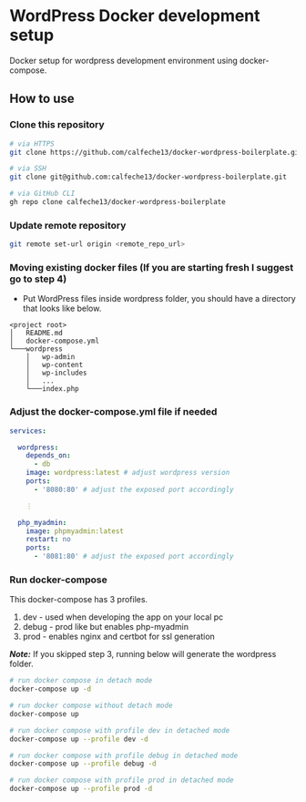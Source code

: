 # WordPress Docker development setup

Docker setup for wordpress development environment using docker-compose.

## How to use

### Clone this repository
```sh
# via HTTPS
git clone https://github.com/calfeche13/docker-wordpress-boilerplate.git

# via SSH
git clone git@github.com:calfeche13/docker-wordpress-boilerplate.git

# via GitHub CLI
gh repo clone calfeche13/docker-wordpress-boilerplate
```

### Update remote repository
```sh
git remote set-url origin <remote_repo_url>
```

### Moving existing docker files (If you are starting fresh I suggest go to step 4)
- Put WordPress files inside wordpress folder, you should have a directory that looks like below.
```
<project root>
│   README.md
│   docker-compose.yml
└───wordpress
    │   wp-admin
    │   wp-content
    │   wp-includes
    │   ...
    └───index.php
```

### Adjust the docker-compose.yml file if needed
```yml
services:

  wordpress:
    depends_on:
      - db
    image: wordpress:latest # adjust wordpress version
    ports:
      - '8080:80' # adjust the exposed port accordingly

    ⋮

  php_myadmin:
    image: phpmyadmin:latest
    restart: no
    ports:
      - '8081:80' # adjust the exposed port accordingly
```

### Run docker-compose

This docker-compose has 3 profiles.
1. dev - used when developing the app on your local pc
2. debug - prod like but enables php-myadmin
3. prod - enables nginx and certbot for ssl generation

**_Note:_** If you skipped step 3, running below will generate the wordpress folder.
```sh
# run docker compose in detach mode
docker-compose up -d

# run docker compose without detach mode
docker-compose up

# run docker compose with profile dev in detached mode
docker-compose up --profile dev -d

# run docker compose with profile debug in detached mode
docker-compose up --profile debug -d

# run docker compose with profile prod in detached mode
docker-compose up --profile prod -d
```